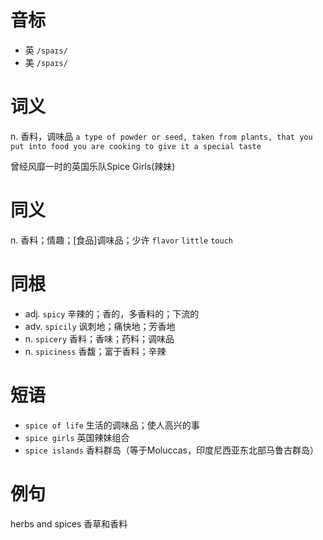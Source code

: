 # 音标

- 英 `/spaɪs/`
- 美 `/spaɪs/`

# 词义

n. 香料，调味品
`a type of powder or seed, taken from plants, that you put into food you are cooking to give it a special taste`



曾经风靡一时的英国乐队Spice Girls(辣妹)

# 同义

n. 香料；情趣；[食品]调味品；少许
`flavor` `little` `touch`

# 同根

- adj. `spicy` 辛辣的；香的，多香料的；下流的
- adv. `spicily` 讽刺地；痛快地；芳香地
- n. `spicery` 香料；香味；药料；调味品
- n. `spiciness` 香馥；富于香料；辛辣

# 短语

- `spice of life` 生活的调味品；使人高兴的事
- `spice girls` 英国辣妹组合
- `spice islands` 香料群岛（等于Moluccas，印度尼西亚东北部马鲁古群岛）

# 例句

herbs and spices
香草和香料


